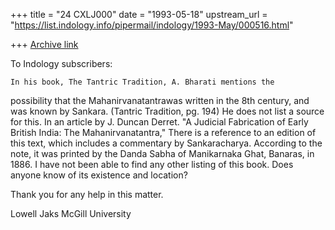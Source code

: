 +++
title = "24 CXLJ000"
date = "1993-05-18"
upstream_url = "https://list.indology.info/pipermail/indology/1993-May/000516.html"

+++
[Archive link](https://list.indology.info/pipermail/indology/1993-May/000516.html)

To Indology subscribers:

    In his book, The Tantric Tradition, A. Bharati mentions the
possibility that the  Mahanirvanatantrawas written in the 8th
century, and was known by Sankara. (Tantric Tradition, pg. 194)
He does not list a source for this.  In an article by J. Duncan Derret.
"A Judicial Fabrication of Early British India: The Mahanirvanatantra,"
There is a reference to an edition of this text, which includes a
commentary by Sankaracharya.  According to the note, it was printed by
the Danda Sabha of Manikarnaka Ghat, Banaras, in 1886.
   I have not been able to find any other listing of this book.  Does
anyone know of its existence and location?

Thank you for any help in this matter.

Lowell Jaks
McGill University





